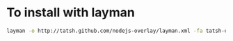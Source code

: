 # To install with layman

```bash
layman -o http://tatsh.github.com/nodejs-overlay/layman.xml -fa tatsh-overlay
```

